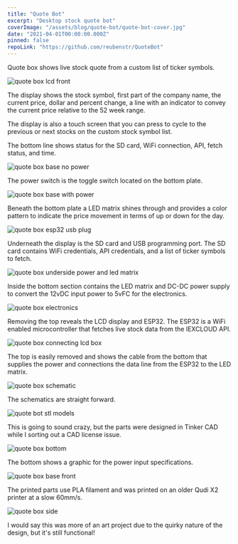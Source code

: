 ```yaml
---
title: "Quote Bot"
excerpt: "Desktop stock quote bot"
coverImage: "/assets/blog/quote-bot/quote-bot-cover.jpg"
date: "2021-04-01T00:00:00.000Z"
pinned: false
repoLink: "https://github.com/reubenstr/QuoteBot"
---
```


Quote box shows live stock quote from a custom list of ticker symbols.

![quote box lcd front](/assets/blog/quote-bot/quote-box-lcd-front.jpg)

The display shows the stock symbol, first part of the company name, the current price, dollar and percent change, a line with an indicator to convey the current price relative to the 52 week range.

The display is also a touch screen that you can press to cycle to the previous or next stocks on the custom stock symbol list.

The bottom line shows status for the SD card, WiFi connection, API, fetch status, and time.

![quote box base no power](/assets/blog/quote-bot/quote-box-base-no-power.jpg)

The power switch is the toggle switch located on the bottom plate.

![quote box base with power](/assets/blog/quote-bot/quote-box-base-with-power.jpg)

Beneath the bottom plate a LED matrix shines through and provides a color pattern to indicate the price movement in terms of up or down for the day.

![quote box esp32 usb plug](/assets/blog/quote-bot/quote-box-esp32-usb-plug.jpg)

Underneath the display is the SD card and USB programming port. The SD card contains WiFi credentials, API credentials, and a list of ticker symbols to fetch.

![quote box underside power and led matrix](/assets/blog/quote-bot/quote-box-underside-power-and-led-matrix.jpg)

Inside the bottom section contains the LED matrix and DC-DC power supply to convert the 12vDC input power to 5vFC for the electronics.

![quote box electronics](/assets/blog/quote-bot/quote-box-electronics.jpg)

Removing the top reveals the LCD display and ESP32. The ESP32 is a WiFi enabled microcontroller that fetches live stock data from the IEXCLOUD API.

![quote box connecting lcd box](/assets/blog/quote-bot/quote-box-connecting-lcd-box.jpg)

The top is easily removed and shows the cable from the bottom that supplies the power and connections the data line from the ESP32 to the LED matrix.

![quote box schematic](/assets/blog/quote-bot/quote-box-schematic.png)

The schematics are straight forward.

![quote bot stl models](/assets/blog/quote-bot/quote-bot-stl-models.jpg)

This is going to sound crazy, but the parts were designed in Tinker CAD while I sorting out a CAD license issue.

![quote box bottom](/assets/blog/quote-bot/quote-box-bottom.jpg)

The bottom shows a graphic for the power input specifications.

![quote box base front](/assets/blog/quote-bot/quote-box-base-front.jpg)

The printed parts use PLA filament and was printed on an older Qudi X2 printer at a slow 60mm/s.

![quote box side](/assets/blog/quote-bot/quote-box-side.jpg)

I would say this was more of an art project due to the quirky nature of the design, but it's still functional!

<!--
![quote box side 2](/assets/blog/quote-bot/quote-box-side-2.jpg)

![quote box context](/assets/blog/quote-bot/quote-box-context.jpg)

![quote box logic level converter](/assets/blog/quote-bot/quote-box-logic-level-converter.jpg)

![quote box angle 2](/assets/blog/quote-bot/quote-box-angle-2.jpg)

![quote box lcd box 3d printed texture](/assets/blog/quote-bot/quote-box-lcd-box-3d-printed-texture.jpg)

![quote box lookup to sd card](/assets/blog/quote-bot/quote-box-lookup-to-sd-card.jpg)

![quote box angle](/assets/blog/quote-bot/quote-box-angle.jpg)
>